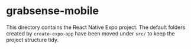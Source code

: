 # grabsense-mobile

This directory contains the React Native Expo project. The default folders
created by `create-expo-app` have been moved under `src/` to keep the project
structure tidy.
